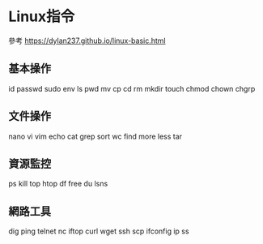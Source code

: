 # Linux指令
參考
https://dylan237.github.io/linux-basic.html

## 基本操作
id
passwd
sudo
env
ls
pwd
mv
cp
cd
rm
mkdir
touch
chmod
chown
chgrp

## 文件操作
nano
vi
vim
echo
cat
grep
sort
wc
find
more
less
tar

## 資源監控
ps
kill
top
htop
df
free
du
lsns

## 網路工具
dig
ping
telnet
nc
iftop
curl
wget
ssh
scp
ifconfig
ip
ss
